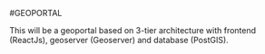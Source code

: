 #GEOPORTAL


This will be a geoportal based on 3-tier architecture with frontend (ReactJs), geoserver (Geoserver) and database 
(PostGIS).
